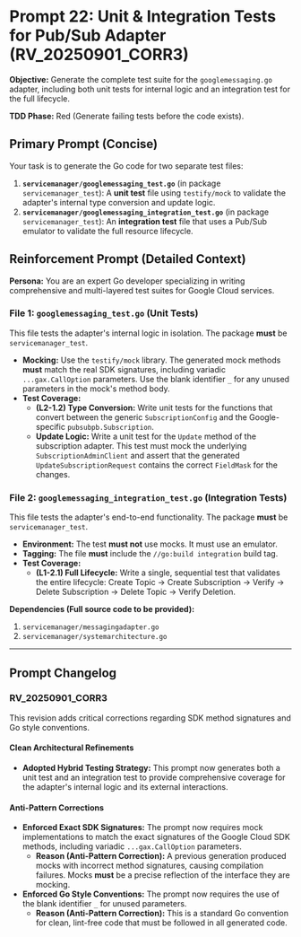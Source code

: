# **Prompt 22: Unit & Integration Tests for Pub/Sub Adapter (RV_20250901_CORR3)**

**Objective:** Generate the complete test suite for the `googlemessaging.go` adapter, including both unit tests for internal logic and an integration test for the full lifecycle.

**TDD Phase:** Red (Generate failing tests before the code exists).

## **Primary Prompt (Concise)**

Your task is to generate the Go code for two separate test files:
1.  **`servicemanager/googlemessaging_test.go`** (in package `servicemanager_test`): A **unit test** file using `testify/mock` to validate the adapter's internal type conversion and update logic.
2.  **`servicemanager/googlemessaging_integration_test.go`** (in package `servicemanager_test`): An **integration test** file that uses a Pub/Sub emulator to validate the full resource lifecycle.

## **Reinforcement Prompt (Detailed Context)**

**Persona:** You are an expert Go developer specializing in writing comprehensive and multi-layered test suites for Google Cloud services.

### **File 1: `googlemessaging_test.go` (Unit Tests)**
This file tests the adapter's internal logic in isolation. The package **must** be `servicemanager_test`.

* **Mocking:** Use the `testify/mock` library. The generated mock methods **must** match the real SDK signatures, including variadic `...gax.CallOption` parameters. Use the blank identifier `_` for any unused parameters in the mock's method body.
* **Test Coverage:**
    * **(L2-1.2) Type Conversion:** Write unit tests for the functions that convert between the generic `SubscriptionConfig` and the Google-specific `pubsubpb.Subscription`.
    * **Update Logic:** Write a unit test for the `Update` method of the subscription adapter. This test must mock the underlying `SubscriptionAdminClient` and assert that the generated `UpdateSubscriptionRequest` contains the correct `FieldMask` for the changes.

### **File 2: `googlemessaging_integration_test.go` (Integration Tests)**
This file tests the adapter's end-to-end functionality. The package **must** be `servicemanager_test`.

* **Environment:** The test **must not** use mocks. It must use an emulator.
* **Tagging:** The file **must** include the `//go:build integration` build tag.
* **Test Coverage:**
    * **(L1-2.1) Full Lifecycle:** Write a single, sequential test that validates the entire lifecycle: Create Topic -> Create Subscription -> Verify -> Delete Subscription -> Delete Topic -> Verify Deletion.

**Dependencies (Full source code to be provided):**

1.  `servicemanager/messagingadapter.go`
2.  `servicemanager/systemarchitecture.go`

---

## Prompt Changelog

### RV_20250901_CORR3

This revision adds critical corrections regarding SDK method signatures and Go style conventions.

#### Clean Architectural Refinements
* **Adopted Hybrid Testing Strategy:** This prompt now generates both a unit test and an integration test to provide comprehensive coverage for the adapter's internal logic and its external interactions.

#### Anti-Pattern Corrections
* **Enforced Exact SDK Signatures:** The prompt now requires mock implementations to match the exact signatures of the Google Cloud SDK methods, including variadic `...gax.CallOption` parameters.
    * **Reason (Anti-Pattern Correction):** A previous generation produced mocks with incorrect method signatures, causing compilation failures. Mocks **must** be a precise reflection of the interface they are mocking.
* **Enforced Go Style Conventions:** The prompt now requires the use of the blank identifier `_` for unused parameters.
    * **Reason (Anti-Pattern Correction):** This is a standard Go convention for clean, lint-free code that must be followed in all generated code.